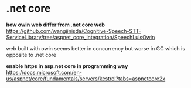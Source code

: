 # .net core

**how owin web differ from .net core web**
https://github.com/wangjinisda/Cognitive-Speech-STT-ServiceLibrary/tree/aspnet_core_integration/SpeechLuisOwin  

web built with owin seems better in concurrency but worse in GC which is opposite to .net core


**enable https in asp.net core in programming way**  
https://docs.microsoft.com/en-us/aspnet/core/fundamentals/servers/kestrel?tabs=aspnetcore2x  

